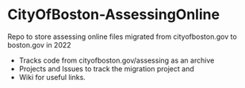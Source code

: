 # CityOfBoston-AssessingOnline
Repo to store assessing online files migrated from cityofboston.gov to boston.gov in 2022

- Tracks code from cityofboston.gov/assessing as an archive 
- Projects and Issues to track the migration project and
- Wiki for useful links.
